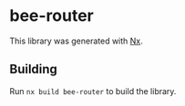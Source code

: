 # bee-router

This library was generated with [Nx](https://nx.dev).

## Building

Run `nx build bee-router` to build the library.
